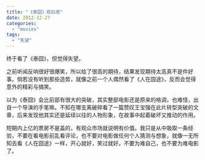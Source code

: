 ```yaml
---
title: "《泰囧》观后感"
date: 2012-12-27
categories: 
  - "movies"
tags: 
  - "失望"
---
```


终于看了《泰囧》，但觉得失望。

之前听闻反响很好很爆笑，所以给了很高的期待，结果发现期待太高真不是件好事。倘若没有听到那些造势，就像之前一个人偶然看了《人在囧途》，反而会觉得意外的精彩与搞笑。

以为《泰囧》会比前部有很大的突破，其实整部电影还是原来的格调，也难怪，出自一个导演的手笔嘛。不知在哪支离破碎看了一篇赞叹王宝强在此片转型突破的文章，后来发现他其实还是延续以往的人物形象，在故事中起着破坏又推动的作用。

短期内上亿的票房不是盖的，有观众市场就说明有价值。我只是从中吸取一条经验，不要在看电影前乱看评论，也不要对电影做任何个人猜测与想象，就像一无所知去看《人在囧途》一样，开心就好，笑过就好。不要为难自己，也不要为难电影了。
